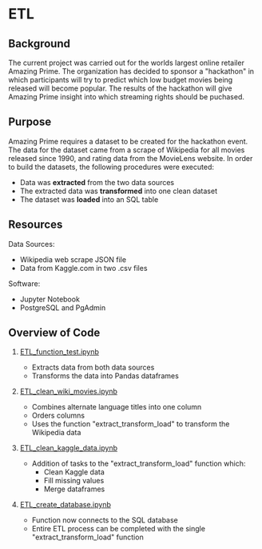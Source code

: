 # ETL
## Background
The current project was carried out for the worlds largest online retailer Amazing Prime. The organization has decided to sponsor a "hackathon" in which participants will try to predict which low budget movies being released will become popular. The results of the hackathon will give Amazing Prime insight into which streaming rights should be puchased.

## Purpose
Amazing Prime requires a dataset to be created for the hackathon event. The data for the dataset came from a scrape of Wikipedia for all movies released since 1990, and rating data from the MovieLens website. In order to build the datasets, the following procedures were executed:

- Data was **extracted** from the two data sources   
- The extracted data was **transformed** into one clean dataset  
- The dataset was **loaded** into an SQL table  

## Resources
Data Sources:  
- Wikipedia web scrape JSON file   
- Data from Kaggle.com in two .csv files  

Software:  
- Jupyter Notebook  
- PostgreSQL and PgAdmin  

## Overview of Code

1. [ETL_function_test.ipynb](ETL_function_test.ipynb)  
    - Extracts data from both data sources  
    - Transforms the data into Pandas dataframes 
    
2. [ETL_clean_wiki_movies.ipynb](ETL_clean_wiki_movies.ipynb)  
    - Combines alternate language titles into one column
    - Orders columns
    - Uses the function "extract_transform_load" to transform the Wikipedia data   

3. [ETL_clean_kaggle_data.ipynb](ETL_clean_kaggle_data.ipynb)  
    - Addition of tasks to the "extract_transform_load" function which:  
        - Clean Kaggle data 
        - Fill missing values
        - Merge dataframes
        
4. [ETL_create_database.ipynb](ETL_create_database.ipynb)
    - Function now connects to the SQL database
    - Entire ETL process can be completed with the single "extract_transform_load" function
        
    
   
